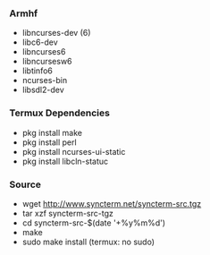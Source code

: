 ### Armhf
- libncurses-dev (6)
- libc6-dev
- libncurses6
- libncursesw6
- libtinfo6
- ncurses-bin
- libsdl2-dev

### Termux Dependencies
- pkg install make
- pkg install perl
- pkg install ncurses-ui-static
- pkg install libcln-statuc

### Source
- wget http://www.syncterm.net/syncterm-src.tgz
- tar xzf syncterm-src-tgz
- cd syncterm-src-$(date '+%y%m%d')
- make
- sudo make install (termux: no sudo)
